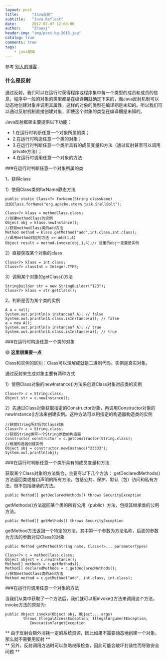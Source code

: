 ```yaml
---
layout: post
title:      "Java反射"
subtitle:   "Java Reflect"
date:       2017-07-07 12:00:00
author:     "Zhouxj"
header-img: "img/post-bg-2015.jpg"
catalog: true
comments: true
tags:
    - java基础
---
```

参考 [别人的博客](http://www.sczyh30.com/posts/Java/java-reflection-1/) .



### 什么是反射

通过反射，我们可以在运行时获得程序或程序集中每一个类型的成员和成员的信息，程序中一般的对象的类型都是在编译期就确定下来的，而Java反射机制可以动态地创建对象并调用其属性，这样的对象的类型在编译期是未知的。所以我们可以通过反射机制直接创建对象，即使这个对象的类型在编译期是未知的。

Java反射框架主要提供以下功能：

- 1.在运行时判断任意一个对象所属的类；
- 2.在运行时构造任意一个类的对象；
- 3.在运行时判断任意一个类所具有的成员变量和方法（通过反射甚至可以调用private方法）；
- 4.在运行时调用任意一个对象的方法

###在运行时判断任意一个对象所属的类

1，获得class

1）使用Class类的forName静态方法
```
public static Class<?> forName(String className)
比如Class.forName("org.apache.storm.task.ShellBolt");
```
```
Class<?> klass = methodClass.class;
//创建methodClass的实例
Object obj = klass.newInstance();
//获取methodClass类的add方法
Method method = klass.getMethod("add",int.class,int.class);
//调用method对应的方法 => add(1,4)
Object result = method.invoke(obj,1,4);// 这里的obj一定要是实例
```


2）直接获取某个对象的class

```
Class<?> klass = int.class;
Class<?> classInt = Integer.TYPE;
```

3）调用某个对象的getClass()方法

```
StringBuilder str = new StringBuilder("123");
Class<?> klass = str.getClass();
```
2，判断是否为某个类的实例
```
A a = null;
System.out.println(a instanceof A); // false
System.out.println(A.class.isInstance(a)); // false
a = new A();
System.out.println(a instanceof A); // true
System.out.println(A.class.isInstance(a)); // true
```

###在运行时构造任意一个类的对象

​:smile:   **这里很重要一点**

Class和实例的区别：Class可以理解成就是二进制代码。实例是真实对象。

通过反射来生成对象主要有两种方式

1）使用Class对象的newInstance()方法来创建Class对象对应类的实例
```
Class<?> c = String.class;
Object str = c.newInstance();
```
2）先通过Class对象获取指定的Constructor对象，再调用Constructor对象的newInstance()方法来创建实例。这种方法可以用指定的构造器构造类的实例
```
//获取String所对应的Class对象
Class<?> c = String.class;
//获取String类带一个String参数的构造器
Constructor constructor = c.getConstructor(String.class);
//根据构造器创建实例
Object obj = constructor.newInstance("23333");
System.out.println(obj);
```

###在运行时判断任意一个类所具有的成员变量和方法

获取某个Class对象的方法集合，主要有以下几个方法：
getDeclaredMethods()方法返回类或接口声明的所有方法，包括公共、保护、默认（包）访问和私有方法，但不包括继承的方法。

```
public Method[] getDeclaredMethods() throws SecurityException
```

getMethods()方法返回某个类的所有公用（public）方法，包括其继承类的公用方法。

```
public Method[] getMethods() throws SecurityException
```

getMethod方法返回一个特定的方法，其中第一个参数为方法名称，后面的参数为方法的参数对应Class的对象

```
public Method getMethod(String name, Class<?>... parameterTypes)
```
```
Class<?> c = methodClass.class;
Object object = c.newInstance();
Method[] methods = c.getMethods();
Method[] declaredMethods = c.getDeclaredMethods();
//获取methodClass类的add方法
Method method = c.getMethod("add", int.class, int.class);
```
###在运行时调用任意一个对象的方法

当我们从类中获取了一个方法后，我们就可以用invoke()方法来调用这个方法。invoke方法的原型为:

```
public Object invoke(Object obj, Object... args)
        throws IllegalAccessException, IllegalArgumentException,
           InvocationTargetException
```


** 由于反射会额外消耗一定的系统资源，因此如果不需要动态地创建一个对象，那么就不需要用反射 ** <br>
** 另外，反射调用方法时可以忽略权限检查，因此可能会破坏封装性而导致安全问题 **